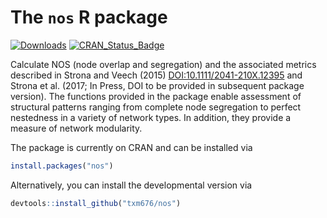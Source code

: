 
The `nos` R package
===================

[![Downloads](http://cranlogs.r-pkg.org/badges/nos?color=brightgreen)](https://cran.r-project.org/package=nos) [![CRAN\_Status\_Badge](http://www.r-pkg.org/badges/version/nos)](https://cran.r-project.org/package=nos)

Calculate NOS (node overlap and segregation) and the associated metrics described in Strona and Veech (2015) <DOI:10.1111/2041-210X.12395> and Strona et al. (2017; In Press, DOI to be provided in subsequent package version). The functions provided in the package enable assessment of structural patterns ranging from complete node segregation to perfect nestedness in a variety of network types. In addition, they provide a measure of network modularity.

The package is currently on CRAN and can be installed via

``` r
install.packages("nos")
```

Alternatively, you can install the developmental version via

``` r
devtools::install_github("txm676/nos")
```

